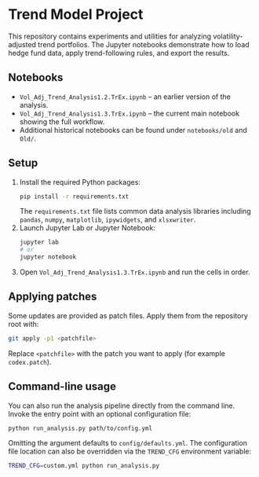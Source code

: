 # Trend Model Project

This repository contains experiments and utilities for analyzing volatility-adjusted trend portfolios. The Jupyter notebooks demonstrate how to load hedge fund data, apply trend-following rules, and export the results.

## Notebooks

- `Vol_Adj_Trend_Analysis1.2.TrEx.ipynb` – an earlier version of the analysis.
- `Vol_Adj_Trend_Analysis1.3.TrEx.ipynb` – the current main notebook showing the full workflow.
- Additional historical notebooks can be found under `notebooks/old` and `Old/`.

## Setup

1. Install the required Python packages:
   ```bash
   pip install -r requirements.txt
   ```
   The `requirements.txt` file lists common data analysis libraries
   including `pandas`, `numpy`, `matplotlib`, `ipywidgets`, and
   `xlsxwriter`.
2. Launch Jupyter Lab or Jupyter Notebook:
   ```bash
   jupyter lab
   # or
   jupyter notebook
   ```
3. Open `Vol_Adj_Trend_Analysis1.3.TrEx.ipynb` and run the cells in order.

## Applying patches

Some updates are provided as patch files. Apply them from the repository root with:

```bash
git apply -p1 <patchfile>
```

Replace `<patchfile>` with the patch you want to apply (for example `codex.patch`).

## Command-line usage

You can also run the analysis pipeline directly from the command line.  Invoke
the entry point with an optional configuration file:

```bash
python run_analysis.py path/to/config.yml
```

Omitting the argument defaults to `config/defaults.yml`.  The configuration file
location can also be overridden via the `TREND_CFG` environment variable:

```bash
TREND_CFG=custom.yml python run_analysis.py
```
